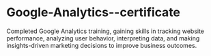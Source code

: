 # Google-Analytics--certificate
Completed Google Analytics training, gaining skills in tracking website performance, analyzing user behavior, interpreting data, and making insights-driven marketing decisions to improve business outcomes.

